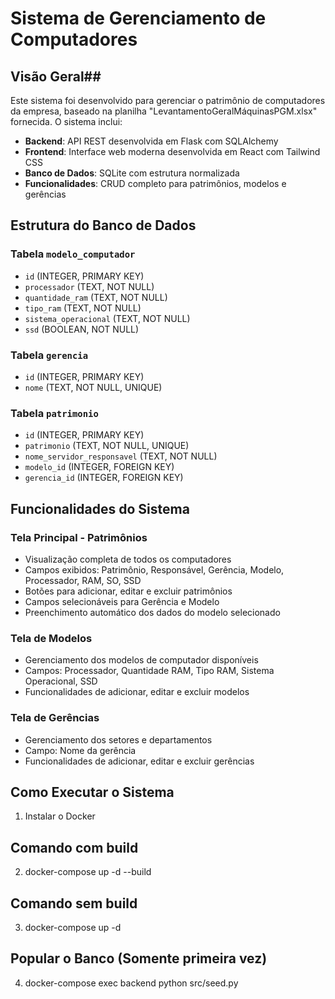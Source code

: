 # Sistema de Gerenciamento de Computadores

## Visão Geral##

Este sistema foi desenvolvido para gerenciar o patrimônio de computadores da empresa, baseado na planilha "LevantamentoGeralMáquinasPGM.xlsx" fornecida. O sistema inclui:

- **Backend**: API REST desenvolvida em Flask com SQLAlchemy
- **Frontend**: Interface web moderna desenvolvida em React com Tailwind CSS
- **Banco de Dados**: SQLite com estrutura normalizada
- **Funcionalidades**: CRUD completo para patrimônios, modelos e gerências

## Estrutura do Banco de Dados

### Tabela `modelo_computador`
- `id` (INTEGER, PRIMARY KEY)
- `processador` (TEXT, NOT NULL)
- `quantidade_ram` (TEXT, NOT NULL)
- `tipo_ram` (TEXT, NOT NULL)
- `sistema_operacional` (TEXT, NOT NULL)
- `ssd` (BOOLEAN, NOT NULL)

### Tabela `gerencia`
- `id` (INTEGER, PRIMARY KEY)
- `nome` (TEXT, NOT NULL, UNIQUE)

### Tabela `patrimonio`
- `id` (INTEGER, PRIMARY KEY)
- `patrimonio` (TEXT, NOT NULL, UNIQUE)
- `nome_servidor_responsavel` (TEXT, NOT NULL)
- `modelo_id` (INTEGER, FOREIGN KEY)
- `gerencia_id` (INTEGER, FOREIGN KEY)

## Funcionalidades do Sistema

### Tela Principal - Patrimônios
- Visualização completa de todos os computadores
- Campos exibidos: Patrimônio, Responsável, Gerência, Modelo, Processador, RAM, SO, SSD
- Botões para adicionar, editar e excluir patrimônios
- Campos selecionáveis para Gerência e Modelo
- Preenchimento automático dos dados do modelo selecionado

### Tela de Modelos
- Gerenciamento dos modelos de computador disponíveis
- Campos: Processador, Quantidade RAM, Tipo RAM, Sistema Operacional, SSD
- Funcionalidades de adicionar, editar e excluir modelos

### Tela de Gerências
- Gerenciamento dos setores e departamentos
- Campo: Nome da gerência
- Funcionalidades de adicionar, editar e excluir gerências

## Como Executar o Sistema

1) Instalar o Docker
## Comando com build
2) docker-compose up -d --build
## Comando sem build
3) docker-compose up -d
## Popular o Banco (Somente primeira vez)
4) docker-compose exec backend python src/seed.py 

